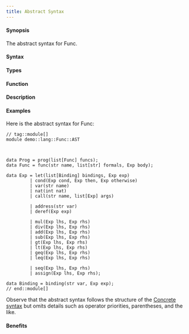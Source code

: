 ```yaml
---
title: Abstract Syntax
---
```


#### Synopsis

The abstract syntax for Func.

#### Syntax

#### Types

#### Function

#### Description

#### Examples

Here is the abstract syntax for Func:

```rascal
// tag::module[]
module demo::lang::Func::AST



data Prog = prog(list[Func] funcs);
data Func = func(str name, list[str] formals, Exp body);

data Exp = let(list[Binding] bindings, Exp exp)
         | cond(Exp cond, Exp then, Exp otherwise)
         | var(str name)
         | nat(int nat)
         | call(str name, list[Exp] args)

         | address(str var)
         | deref(Exp exp)
         
         | mul(Exp lhs, Exp rhs)
         | div(Exp lhs, Exp rhs)
         | add(Exp lhs, Exp rhs)
         | sub(Exp lhs, Exp rhs)
         | gt(Exp lhs, Exp rhs)
         | lt(Exp lhs, Exp rhs)
         | geq(Exp lhs, Exp rhs)
         | leq(Exp lhs, Exp rhs)
         
         | seq(Exp lhs, Exp rhs)
         | assign(Exp lhs, Exp rhs);

data Binding = binding(str var, Exp exp);
// end::module[]

```

                
Observe that the abstract syntax follows the structure of the [Concrete syntax](/docs/Recipes/Languages/Func/ConcreteSyntax) but
omits details such as operator priorities, parentheses, and the like.

#### Benefits


